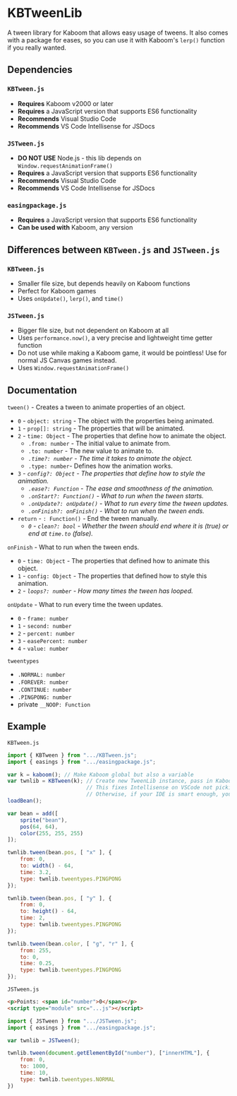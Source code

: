 # KBTweenLib
A tween library for Kaboom that allows easy usage of tweens. It also comes with a package for eases, so you can use it with Kaboom's `lerp()` function if you really wanted.
## Dependencies
### `KBTween.js`
- **Requires** Kaboom v2000 or later
- **Requires** a JavaScript version that supports ES6 functionality
- **Recommends** Visual Studio Code
- **Recommends** VS Code Intellisense for JSDocs
### `JSTween.js`
- **DO NOT USE** Node.js - this lib depends on `Window.requestAnimationFrame()`
- **Requires** a JavaScript version that supports ES6 functionality
- **Recommends** Visual Studio Code
- **Recommends** VS Code Intellisense for JSDocs
### `easingpackage.js`
- **Requires** a JavaScript version that supports ES6 functionality
- **Can be used with** Kaboom, any version
## Differences between `KBTween.js` and `JSTween.js`

### `KBTween.js`
- Smaller file size, but depends heavily on Kaboom functions
- Perfect for Kaboom games
- Uses `onUpdate()`, `lerp()`, and `time()`

### `JSTween.js`
- Bigger file size, but not dependent on Kaboom at all
- Uses `performance.now()`, a very precise and lightweight time getter function
- Do not use while making a Kaboom game, it would be pointless! Use for normal JS Canvas games instead.
- Uses `Window.requestAnimationFrame()`

## Documentation

`tween()` - Creates a tween to animate properties of an object.

- `0` - `object: string` - The object with the properties being animated.
- `1` - `prop[]: string` - The properties that will be animated.
- `2` - `time: Object` - The properties that define how to animate the object.
    - `.from: number` - The initial value to animate from.
    - `.to: number` - The new value to animate to.
    - *`.time?: number` - The time it takes to animate the object.*
    - `.type: number`- Defines how the animation works.
- `3` - *`config?: Object` - The properties that define how to style the animation.*
    - *`.ease?: Function` - The ease and smoothness of the animation.*
    - *`.onStart?: Function()` - What to run when the tween starts.*
    - *`.onUpdate?: onUpdate()` - What to run every time the tween updates.*
    - *`.onFinish?: onFinish()` - What to run when the tween ends.*
- `return` - `: Function()` - End the tween manually.
    - *`0` - `clean?: bool` - Whether the tween should end where it is (true) or end at `time.to` (false).*

`onFinish` - What to run when the tween ends.

- `0` - `time: Object` - The properties that defined how to animate this object.
- `1` - `config: Object` - The properties that defined how to style this animation.
- `2` - *`loops?: number` - How many times the tween has looped.*

`onUpdate` - What to run every time the tween updates.

- `0` - `frame: number`
- `1` - `second: number`
- `2` - `percent: number`
- `3` - `easePercent: number`
- `4` - `value: number`

`tweentypes`

- `.NORMAL: number`
- `.FOREVER: number`
- `.CONTINUE: number`
- `.PINGPONG: number`
- private `__NOOP: Function`

## Example
`KBTween.js`
```js
import { KBTween } from ".../KBTween.js";
import { easings } from ".../easingpackage.js";

var k = kaboom(); // Make Kaboom global but also a variable
var twnlib = KBTween(k); // Create new TweenLib instance, pass in Kaboom
                         // This fixes Intellisense on VSCode not picking up on how Kaboom imports plugins
                         // Otherwise, if your IDE is smart enough, you can just pass in the tween lib normally, using KBTween as a plugin
loadBean();

var bean = add([
	sprite("bean"),
	pos(64, 64),
	color(255, 255, 255)
]);

twnlib.tween(bean.pos, [ "x" ], {
	from: 0,
	to: width() - 64,
	time: 3.2,
	type: twnlib.tweentypes.PINGPONG
});

twnlib.tween(bean.pos, [ "y" ], {
	from: 0,
	to: height() - 64,
	time: 2,
	type: twnlib.tweentypes.PINGPONG
});

twnlib.tween(bean.color, [ "g", "r" ], {
	from: 255,
	to: 0,
	time: 0.25,
	type: twnlib.tweentypes.PINGPONG
});
```
`JSTween.js`
```html
<p>Points: <span id="number">0</span></p>
<script type="module" src="...js"></script>
```
```js
import { JSTween } from ".../JSTween.js";
import { easings } from ".../easingpackage.js";

var twnlib = JSTween();

twnlib.tween(document.getElementById("number"), ["innerHTML"], {
	from: 0,
	to: 1000,
	time: 10,
	type: twnlib.tweentypes.NORMAL
})
```

